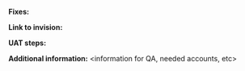 **Fixes:**  <link to jira card>

**Link to invision:** <link to invision>

**UAT steps:** 
<User Acceptance Testing steps how to check your changes>

**Additional information:** 
<information for QA, needed accounts, etc>
